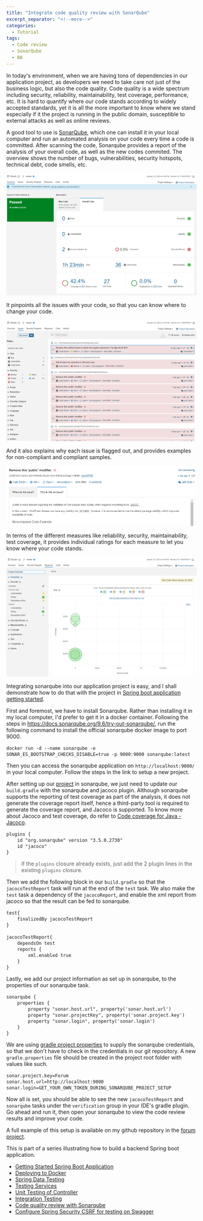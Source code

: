 ```yaml
---
title: "Integrate code quality review with SonarQube"
excerpt_separator: "<!--more-->"
categories:
  - Tutorial
tags:
  - Code review
  - SonarQube
  - BA
---
```


In today's environment, when we are having tons of dependencies in our application project, as developers we need to take care not just of the business logic, but also the code quality. Code quality is a wide spectrum including security, reliability, maintainability, test coverage, performance, etc. It is hard to quantify where our code stands according to widely accepted standards, yet it is all the more important to know where we stand especially if it the project is running in the public domain, susceptible to external attacks as well as online reviews. 

A good tool to use is [SonarQube](https://www.sonarsource.com/products/sonarqube/), which one can install it in your local computer and run an automated analysis on your code every time a code is committed. After scanning the code, Sonarqube provides a report of the analysis of your overall code, as well as the new codes commited. The overview shows the number of bugs, vulnerabilities, security hotspots, technical debt, code smells, etc.

![sonarqube dashboard](/assets/images/2023/01/sonarqube-dashboard.png)

It pinpoints all the issues with your code, so that you can know where to change your code. 

![sonarqube issues report](/assets/images/2023/01/sonarqube-issues.png)

And it also explains why each issue is flagged out, and provides examples for non-compliant and compliant samples.

![sonarqube reason](/assets/images/2023/01/sonarqube-reason.png)

In terms of the different measures like reliability, security, maintainability, test coverage, it provides individual ratings for each measure to let you know where your code stands.

![sonarqube measures](/assets/images/2023/01/sonarqube-measures.png)

Integrating sonarqube into our application project is easy, and I shall demonstrate how to do that with the project in [Spring boot application getting started](https://thecodinganalyst.github.io/tutorial/Spring-boot-application-getting-started/).

First and foremost, we have to install Sonarqube. Rather than installing it in my local computer, I'd prefer to get it in a docker container. Following the steps in https://docs.sonarqube.org/9.6/try-out-sonarqube/, run the following command to install the official sonarqube docker image to port 9000.

```
docker run -d --name sonarqube -e SONAR_ES_BOOTSTRAP_CHECKS_DISABLE=true -p 9000:9000 sonarqube:latest
```

Then you can access the sonarqube application on `http://localhost:9000/` in your local computer. Follow the steps in the link to setup a new project. 

After setting up our [project](https://github.com/thecodinganalyst/forum) in sonarqube, we just need to update our `build.gradle` with the sonarqube and jacoco plugin. Although sonarqube supports the reporting of test coverage as part of the analysis, it does not generate the coverage report itself, hence a third-party tool is required to generate the coverage report, and Jacoco is supported. To know more about Jacoco and test coverage, do refer to [Code coverage for Java - Jacoco](https://thecodinganalyst.github.io/software%20quality/Code-coverage-for-java-Jacoco/). 

```
plugins {
    id "org.sonarqube" version "3.5.0.2730"
    id "jacoco"
}
``` 

> if the `plugins` closure already exists, just add the 2 plugin lines in the existing `plugins` closure. 

Then we add the following block in our `build.gradle` so that the `jacocoTestReport` task will run at the end of the `test` task. We also make the `test` task a dependency of the `jacocoReport`, and enable the xml report from jacoco so that the result can be fed to sonarqube. 

```
test{
    finalizedBy jacocoTestReport
}

jacocoTestReport{
    dependsOn test
    reports {
        xml.enabled true
    }
}
```

Lastly, we add our project information as set up in sonarqube, to the properties of our sonarqube task.  

```
sonarqube {
    properties {
        property "sonar.host.url", property('sonar.host.url')
        property "sonar.projectKey", property('sonar.project.key')
        property "sonar.login", property('sonar.login')
    }
}
```

We are using [gradle project properties](https://docs.gradle.org/current/userguide/build_environment.html#sec:project_properties) to supply the sonarqube credentials, so that we don't have to check in the credentials in our git repository. A new `gradle.properties` file should be created in the project root folder with values like such.

```
sonar.project.key=Forum
sonar.host.url=http://localhost:9000
sonar.login=GET_YOUR_OWN_TOKEN_DURING_SONARQUBE_PROJECT_SETUP
```

Now all is set, you should be able to see the new `jacocoTestReport` and `sonarqube` tasks under the `verification` group in your IDE's gradle plugin. Go ahead and run it, then open your sonarqube to view the code review results and improve your code.

A full example of this setup is available on my github repository in the [forum project](https://github.com/thecodinganalyst/forum).

This is part of a series illustrating how to build a backend Spring boot application.
- [Getting Started Spring Boot Application](https://thecodinganalyst.github.io/tutorial/Spring-boot-application-getting-started/)
- [Deploying to Docker](https://thecodinganalyst.github.io/tutorial/Deploying-mult-container-application-to-docker/)
- [Spring Data Testing](https://thecodinganalyst.github.io/tutorial/how-to-test-spring-data-repository/)
- [Testing Services](https://thecodinganalyst.github.io/tutorial/how-to-test-services-in-a-spring-boot-application/)
- [Unit Testing of Controller](https://thecodinganalyst.github.io/tutorial/how-to-unit-test-rest-controller-in-a-spring-boot-application/)
- [Integration Testing](https://thecodinganalyst.github.io/knowledgebase/how-to-do-integration-testing-in-spring-boot-rest-application/)
- [Code quality review with Sonarqube](https://www.thecodinganalyst.com/tutorial/integrate-code-quality-review-with-sonarqube/)
- [Configure Spring Security CSRF for testing on Swagger](https://www.thecodinganalyst.com/tutorial/Configure-spring-security-csrf-for-testing-on-swagger/)